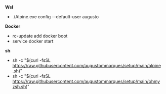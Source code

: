 **Wsl** 
-   .\Alpine.exe config --default-user augusto

**Docker**
-   rc-update add docker boot
-   service docker start

**sh**
-   sh -c "$(curl -fsSL https://raw.githubusercontent.com/augustommarques/setup/main/alpine.sh)"
-   sh -c "$(curl -fsSL https://raw.githubusercontent.com/augustommarques/setup/main/ohmyzsh.sh)"